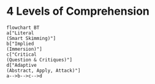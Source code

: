 # 4 Levels of Comprehension

```mermaid
flowchart BT
a["Literal
(Smart Skimming)"]
b["Implied
(Immersion)"]
c["Critical
(Question & Critiques)"]
d["Adaptive
(Abstract, Apply, Attack)"]
a-->b-->c-->d
```
